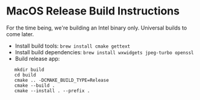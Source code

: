 # MacOS Release Build Instructions

For the time being, we're building an Intel binary only. Universal builds to come later.

- Install build tools: `brew install cmake gettext`
- Install build dependencies: `brew install wxwidgets jpeg-turbo openssl`
- Build release app:
```
   mkdir build
   cd build
   cmake .. -DCMAKE_BUILD_TYPE=Release
   cmake --build .
   cmake --install . --prefix .
```
